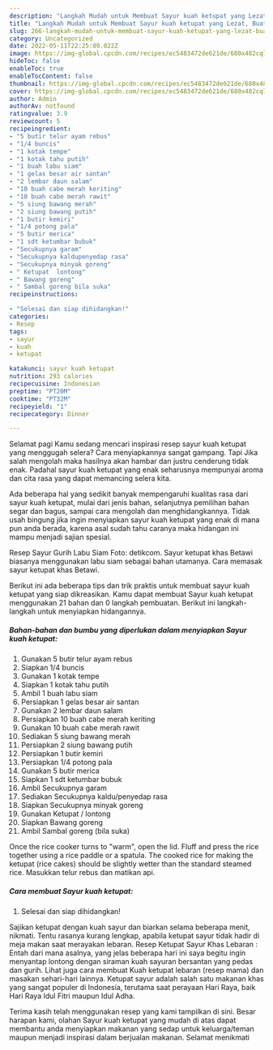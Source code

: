 ```yaml
---
description: "Langkah Mudah untuk Membuat Sayur kuah ketupat yang Lezat, Buat Buka Puasa}"
title: "Langkah Mudah untuk Membuat Sayur kuah ketupat yang Lezat, Buat Buka Puasa}"
slug: 266-langkah-mudah-untuk-membuat-sayur-kuah-ketupat-yang-lezat-buat-buka-puasa
category: Uncategorized
date: 2022-05-11T22:25:09.022Z
image: https://img-global.cpcdn.com/recipes/ec5483472de621de/680x482cq70/sayur-kuah-ketupat-foto-resep-utama.jpg
hideToc: false
enableToc: true
enableTocContent: false
thumbnail: https://img-global.cpcdn.com/recipes/ec5483472de621de/680x482cq70/sayur-kuah-ketupat-foto-resep-utama.jpg
cover: https://img-global.cpcdn.com/recipes/ec5483472de621de/680x482cq70/sayur-kuah-ketupat-foto-resep-utama.jpg
author: Admin
authorAv: notfound
ratingvalue: 3.9
reviewcount: 5
recipeingredient:
- "5 butir telur ayam rebus"
- "1/4 buncis"
- "1 kotak tempe"
- "1 kotak tahu putih"
- "1 buah labu siam"
- "1 gelas besar air santan"
- "2 lembar daun salam"
- "10 buah cabe merah keriting"
- "10 buah cabe merah rawit"
- "5 siung bawang merah"
- "2 siung bawang putih"
- "1 butir kemiri"
- "1/4 potong pala"
- "5 butir merica"
- "1 sdt ketumbar bubuk"
- "Secukupnya garam"
- "Secukupnya kaldupenyedap rasa"
- "Secukupnya minyak goreng"
- " Ketupat  lontong"
- " Bawang goreng"
- " Sambal goreng bila suka"
recipeinstructions:

- "Selesai dan siap dihidangkan!"
categories:
- Resep
tags:
- sayur
- kuah
- ketupat

katakunci: sayur kuah ketupat 
nutrition: 293 calories
recipecuisine: Indonesian
preptime: "PT20M"
cooktime: "PT32M"
recipeyield: "1"
recipecategory: Dinner

---
```



Selamat pagi Kamu sedang mencari inspirasi resep sayur kuah ketupat yang menggugah selera? Cara menyiapkannya sangat gampang. Tapi Jika salah mengolah maka hasilnya akan hambar dan justru cenderung tidak enak. Padahal sayur kuah ketupat yang enak seharusnya mempunyai aroma dan cita rasa yang dapat memancing selera kita.


Ada beberapa hal yang sedikit banyak mempengaruhi kualitas rasa dari sayur kuah ketupat, mulai dari jenis bahan, selanjutnya pemilihan bahan segar dan bagus, sampai cara mengolah dan menghidangkannya. Tidak usah bingung jika ingin menyiapkan sayur kuah ketupat yang enak di mana pun anda berada, karena asal sudah tahu caranya maka hidangan ini mampu menjadi sajian spesial.

Resep Sayur Gurih Labu Siam Foto: detikcom. Sayur ketupat khas Betawi biasanya menggunakan labu siam sebagai bahan utamanya. Cara memasak sayur ketupat khas Betawi.


Berikut ini ada beberapa tips dan trik praktis untuk membuat sayur kuah ketupat yang siap dikreasikan. Kamu dapat membuat Sayur kuah ketupat menggunakan 21 bahan dan 0 langkah pembuatan. Berikut ini langkah-langkah untuk menyiapkan hidangannya.

<!--inarticleads1-->

##### Bahan-bahan dan bumbu yang diperlukan dalam menyiapkan Sayur kuah ketupat:

1. Gunakan 5 butir telur ayam rebus
1. Siapkan 1/4 buncis
1. Gunakan 1 kotak tempe
1. Siapkan 1 kotak tahu putih
1. Ambil 1 buah labu siam
1. Persiapkan 1 gelas besar air santan
1. Gunakan 2 lembar daun salam
1. Persiapkan 10 buah cabe merah keriting
1. Gunakan 10 buah cabe merah rawit
1. Sediakan 5 siung bawang merah
1. Persiapkan 2 siung bawang putih
1. Persiapkan 1 butir kemiri
1. Persiapkan 1/4 potong pala
1. Gunakan 5 butir merica
1. Siapkan 1 sdt ketumbar bubuk
1. Ambil Secukupnya garam
1. Sediakan Secukupnya kaldu/penyedap rasa
1. Siapkan Secukupnya minyak goreng
1. Gunakan  Ketupat / lontong
1. Siapkan  Bawang goreng
1. Ambil  Sambal goreng (bila suka)


Once the rice cooker turns to &#34;warm&#34;, open the lid. Fluff and press the rice together using a rice paddle or a spatula. The cooked rice for making the ketupat (rice cakes) should be slightly wetter than the standard steamed rice. Masukkan telur rebus dan matikan api. 

<!--inarticleads2-->

##### Cara membuat Sayur kuah ketupat:


1. Selesai dan siap dihidangkan!

Sajikan ketupat dengan kuah sayur dan biarkan selama beberapa menit, nikmati. Tentu rasanya kurang lengkap, apabila ketupat sayur tidak hadir di meja makan saat merayakan lebaran. Resep Ketupat Sayur Khas Lebaran : Entah dari mana asalnya, yang jelas beberapa hari ini saya begitu ingin menyantap lontong dengan siraman kuah sayuran bersantan yang pedas dan gurih. Lihat juga cara membuat Kuah ketupat lebaran (resep mama) dan masakan sehari-hari lainnya. Ketupat sayur adalah salah satu makanan khas yang sangat populer di Indonesia, terutama saat perayaan Hari Raya, baik Hari Raya Idul Fitri maupun Idul Adha. 

Terima kasih telah menggunakan resep yang kami tampilkan di sini. Besar harapan kami, olahan Sayur kuah ketupat yang mudah di atas dapat membantu anda menyiapkan makanan yang sedap untuk keluarga/teman maupun menjadi inspirasi dalam berjualan makanan. Selamat menikmati
